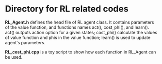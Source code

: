 # Directory for RL related codes

**RL_Agent.h** defines the head file of RL agent class. It contains parameters of the value function, and functions names act(), cost_phi(), and learn(). act() outputs action option for a given states; cost_phi() calculate the values of value function and phis in the value function; learn() is used to update agent's parameters.

**RL_cost_phi.cpp** is a toy script to show how each function in RL_Agent can be used.
